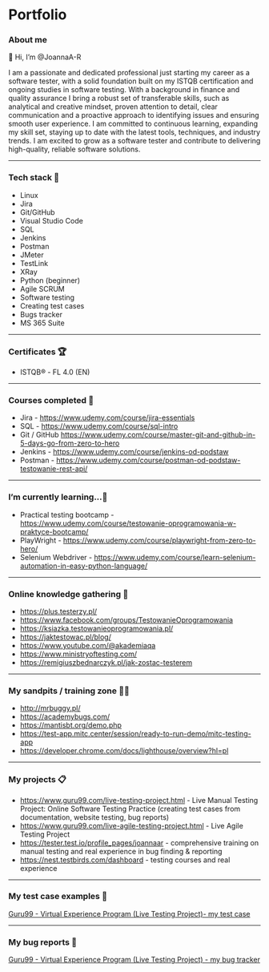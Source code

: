 # Portfolio

### About me
👋 Hi, I’m @JoannaA-R

I am a passionate and dedicated professional just starting my career as a software tester, with a solid foundation built on my ISTQB certification and ongoing studies in software testing. 
With a background in finance and quality assurance I bring a robust set of transferable skills, such as analytical and creative mindset, proven attention to detail, clear communication and a proactive approach to identifying issues and ensuring smooth user experience. 
I am committed to continuous learning, expanding my skill set, staying up to date with the latest tools, techniques, and industry trends.
I am excited to grow as a software tester and contribute to delivering high-quality, reliable software solutions.

----
### Tech stack 🚀

* Linux
* Jira
* Git/GitHub
* Visual Studio Code
* SQL
* Jenkins
* Postman
* JMeter
* TestLink
* XRay
* Python (beginner)
* Agile SCRUM
* Software testing
* Creating test cases
* Bugs tracker
* MS 365 Suite

--------

### Certificates 🏆

* ISTQB® - FL 4.0 (EN)

------

### Courses completed 🎯

* Jira - https://www.udemy.com/course/jira-essentials
* SQL - https://www.udemy.com/course/sql-intro
* Git / GitHub https://www.udemy.com/course/master-git-and-github-in-5-days-go-from-zero-to-hero
* Jenkins - https://www.udemy.com/course/jenkins-od-podstaw
* Postman - https://www.udemy.com/course/postman-od-podstaw-testowanie-rest-api/
  
-----
### I’m currently learning...🌱

* Practical testing bootcamp - https://www.udemy.com/course/testowanie-oprogramowania-w-praktyce-bootcamp/
* PlayWright - https://www.udemy.com/course/playwright-from-zero-to-hero/
* Selenium Webdriver - https://www.udemy.com/course/learn-selenium-automation-in-easy-python-language/

-----
### Online knowledge gathering 📖

* https://plus.testerzy.pl/
* https://www.facebook.com/groups/TestowanieOprogramowania
* https://ksiazka.testowanieoprogramowania.pl/
* https://jaktestowac.pl/blog/
* https://www.youtube.com/@akademiaqa
* https://www.ministryoftesting.com/
* https://remigiuszbednarczyk.pl/jak-zostac-testerem

-----

### My sandpits / training zone 🤸‍♂️
* http://mrbuggy.pl/
* https://academybugs.com/
* https://mantisbt.org/demo.php
* https://test-app.mitc.center/session/ready-to-run-demo/mitc-testing-app
* https://developer.chrome.com/docs/lighthouse/overview?hl=pl

-----

### My projects 📋

* https://www.guru99.com/live-testing-project.html - Live Manual Testing Project: Online Software Testing Practice (creating test cases from documentation, website testing, bug reports)
* https://www.guru99.com/live-agile-testing-project.html - Live Agile Testing Project
* https://tester.test.io/profile_pages/joannaar - comprehensive training on manual testing and real experience in bug finding & reporting
* https://nest.testbirds.com/dashboard - testing courses and real experience

-----

### My test case examples 📒

[Guru99 - Virtual Experience Program (Live Testing Project)- my test case](https://docs.google.com/spreadsheets/d/19cu1x7wWVRFzdnaI1gN6iAwG93nZN4FBuIKhpo5aTPg/edit?gid=3#gid=3)

-----

### My bug reports 📒

[Guru99 - Virtual Experience Program (Live Testing Project) - my bug tracker](https://docs.google.com/spreadsheets/d/1yaMkWBykw6LEMuhpjdh0OfrWZr6pB65aL2oBTXrowTQ/edit?gid=0#gid=0)




















<!---
JoannaA-R/JoannaA-R is a ✨ special ✨ repository because its `README.md` (this file) appears on your GitHub profile.
You can click the Preview link to take a look at your changes.
--->
